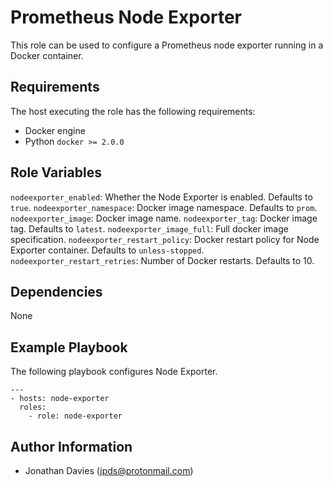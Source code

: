 Prometheus Node Exporter
========================

This role can be used to configure a Prometheus node exporter running
in a Docker container.

Requirements
------------

The host executing the role has the following requirements:

* Docker engine
* Python ``docker >= 2.0.0``

Role Variables
--------------

``nodeexporter_enabled``: Whether the Node Exporter is enabled. Defaults to ``true``.
``nodeexporter_namespace``: Docker image namespace. Defaults to ``prom``.
``nodeexporter_image``: Docker image name.
``nodeexporter_tag``: Docker image tag. Defaults to ``latest``.
``nodeexporter_image_full``: Full docker image specification.
``nodeexporter_restart_policy``: Docker restart policy for Node Exporter container. Defaults
to ``unless-stopped``.
``nodeexporter_restart_retries``: Number of Docker restarts. Defaults to 10.

Dependencies
------------

None

Example Playbook
----------------

The following playbook configures Node Exporter.

    ---
    - hosts: node-exporter
      roles:
        - role: node-exporter

Author Information
------------------

- Jonathan Davies (<jpds@protonmail.com>)
